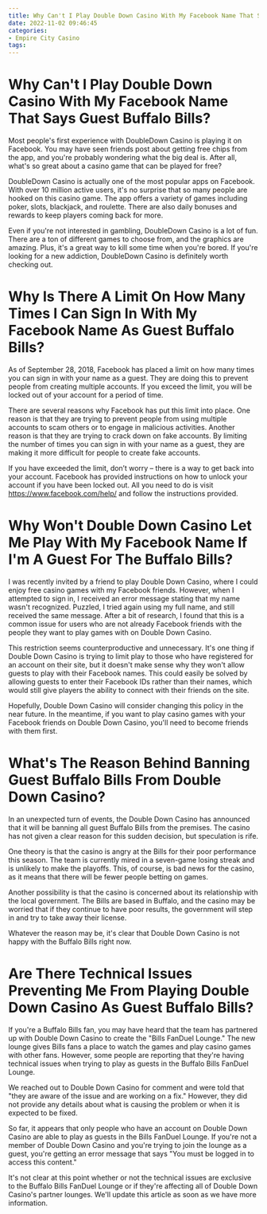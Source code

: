 ```yaml
---
title: Why Can't I Play Double Down Casino With My Facebook Name That Says Guest Buffalo Bills 
date: 2022-11-02 09:46:45
categories:
- Empire City Casino
tags:
---
```



#  Why Can't I Play Double Down Casino With My Facebook Name That Says Guest Buffalo Bills? 

Most people's first experience with DoubleDown Casino is playing it on Facebook. You may have seen friends post about getting free chips from the app, and you're probably wondering what the big deal is. After all, what's so great about a casino game that can be played for free?

DoubleDown Casino is actually one of the most popular apps on Facebook. With over 10 million active users, it's no surprise that so many people are hooked on this casino game. The app offers a variety of games including poker, slots, blackjack, and roulette. There are also daily bonuses and rewards to keep players coming back for more.

Even if you're not interested in gambling, DoubleDown Casino is a lot of fun. There are a ton of different games to choose from, and the graphics are amazing. Plus, it's a great way to kill some time when you're bored. If you're looking for a new addiction, DoubleDown Casino is definitely worth checking out.

#  Why Is There A Limit On How Many Times I Can Sign In With My Facebook Name As Guest Buffalo Bills? 

As of September 28, 2018, Facebook has placed a limit on how many times you can sign in with your name as a guest. They are doing this to prevent people from creating multiple accounts. If you exceed the limit, you will be locked out of your account for a period of time.

There are several reasons why Facebook has put this limit into place. One reason is that they are trying to prevent people from using multiple accounts to scam others or to engage in malicious activities. Another reason is that they are trying to crack down on fake accounts. By limiting the number of times you can sign in with your name as a guest, they are making it more difficult for people to create fake accounts.

If you have exceeded the limit, don’t worry – there is a way to get back into your account. Facebook has provided instructions on how to unlock your account if you have been locked out. All you need to do is visit https://www.facebook.com/help/ and follow the instructions provided.

#  Why Won't Double Down Casino Let Me Play With My Facebook Name If I'm A Guest For The Buffalo Bills? 

I was recently invited by a friend to play Double Down Casino, where I could enjoy free casino games with my Facebook friends. However, when I attempted to sign in, I received an error message stating that my name wasn't recognized. Puzzled, I tried again using my full name, and still received the same message. After a bit of research, I found that this is a common issue for users who are not already Facebook friends with the people they want to play games with on Double Down Casino. 

This restriction seems counterproductive and unnecessary. It's one thing if Double Down Casino is trying to limit play to those who have registered for an account on their site, but it doesn't make sense why they won't allow guests to play with their Facebook names. This could easily be solved by allowing guests to enter their Facebook IDs rather than their names, which would still give players the ability to connect with their friends on the site. 

Hopefully, Double Down Casino will consider changing this policy in the near future. In the meantime, if you want to play casino games with your Facebook friends on Double Down Casino, you'll need to become friends with them first.

#  What's The Reason Behind Banning Guest Buffalo Bills From Double Down Casino? 

In an unexpected turn of events, the Double Down Casino has announced that it will be banning all guest Buffalo Bills from the premises. The casino has not given a clear reason for this sudden decision, but speculation is rife.

One theory is that the casino is angry at the Bills for their poor performance this season. The team is currently mired in a seven-game losing streak and is unlikely to make the playoffs. This, of course, is bad news for the casino, as it means that there will be fewer people betting on games.

Another possibility is that the casino is concerned about its relationship with the local government. The Bills are based in Buffalo, and the casino may be worried that if they continue to have poor results, the government will step in and try to take away their license.

Whatever the reason may be, it's clear that Double Down Casino is not happy with the Buffalo Bills right now.

#  Are There Technical Issues Preventing Me From Playing Double Down Casino As Guest Buffalo Bills?

If you're a Buffalo Bills fan, you may have heard that the team has partnered up with Double Down Casino to create the "Bills FanDuel Lounge." The new lounge gives Bills fans a place to watch the games and play casino games with other fans. However, some people are reporting that they're having technical issues when trying to play as guests in the Buffalo Bills FanDuel Lounge.

We reached out to Double Down Casino for comment and were told that "they are aware of the issue and are working on a fix." However, they did not provide any details about what is causing the problem or when it is expected to be fixed.

So far, it appears that only people who have an account on Double Down Casino are able to play as guests in the Bills FanDuel Lounge. If you're not a member of Double Down Casino and you're trying to join the lounge as a guest, you're getting an error message that says "You must be logged in to access this content."

It's not clear at this point whether or not the technical issues are exclusive to the Buffalo Bills FanDuel Lounge or if they're affecting all of Double Down Casino's partner lounges. We'll update this article as soon as we have more information.